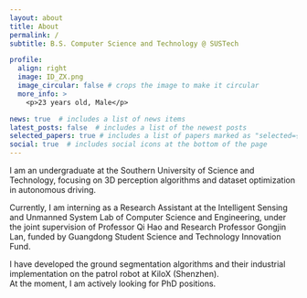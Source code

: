 ```yaml
---
layout: about
title: About
permalink: /
subtitle: B.S. Computer Science and Technology @ SUSTech

profile:
  align: right
  image: ID_ZX.png
  image_circular: false # crops the image to make it circular
  more_info: >
    <p>23 years old, Male</p>

news: true  # includes a list of news items
latest_posts: false  # includes a list of the newest posts
selected_papers: true # includes a list of papers marked as "selected={true}"
social: true  # includes social icons at the bottom of the page
---
```


I am an undergraduate at the Southern University of Science and Technology, focusing on 3D perception algorithms and dataset optimization in autonomous driving.

Currently, I am interning as a Research Assistant at the Intelligent Sensing and Unmanned System Lab of Computer Science and Engineering, under the joint supervision of Professor Qi Hao and Research Professor Gongjin Lan, funded by Guangdong Student Science and Technology Innovation Fund.

I have developed the ground segmentation algorithms and their industrial implementation on the patrol robot at KiloX (Shenzhen).  
At the moment, I am actively looking for PhD positions. 